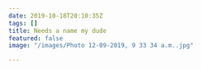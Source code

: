```yaml
---
date: 2019-10-18T20:10:35Z
tags: []
title: Needs a name my dude
featured: false
image: "/images/Photo 12-09-2019, 9 33 34 a.m..jpg"

---
```

